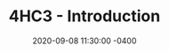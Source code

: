 ---
layout: post
title:  "4HC3 - Introduction"
description: "Introductory course lecture"
date:   2020-09-08 11:30:00 -0400
categories: 4hc3
---